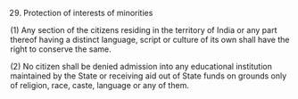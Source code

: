 29. Protection of interests of minorities

(1) Any section of the citizens residing in the territory of India or any part thereof having a distinct language, script or culture of its own shall have the right to conserve the same.

(2) No citizen shall be denied admission into any educational institution maintained by the State or receiving aid out of State funds on grounds only of religion, race, caste, language or any of them.

